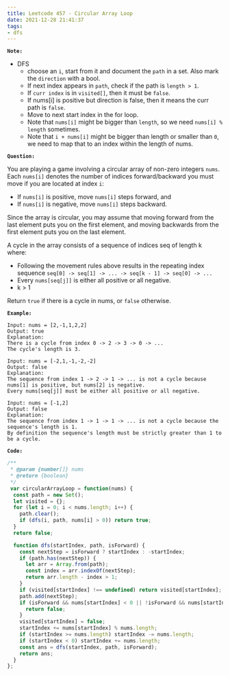 ```yaml
---
title: Leetcode 457 - Circular Array Loop
date: 2021-12-28 21:41:37
tags:
- dfs
---
```

**`Note:`**
- DFS
  - choose an `i`, start from it and document the `path` in a set. Also mark the `direction` with a bool.
  - If next index appears in `path`, check if the path is `length > 1`.
  - If `curr index` is in `visited[]`, then it must be `false`.
  - If nums[i] is positive but direction is false, then it means the curr path is `false`. 
  - Move to next start index in the for loop.
  - Note that `nums[i]` might be bigger than `length`, so we need `nums[i] % length` sometimes.
  - Note that `i + nums[i]` might be bigger than length or smaller than `0`, we need to map that to an index within the length of nums.

**`Question:`**

You are playing a game involving a circular array of non-zero integers `nums`. Each `nums[i]` denotes the number of indices forward/backward you must move if you are located at index `i`:

- If `nums[i]` is positive, move `nums[i]` steps forward, and
- If `nums[i]` is negative, move `nums[i]` steps backward.

Since the array is circular, you may assume that moving forward from the last element puts you on the first element, and moving backwards from the first element puts you on the last element.

A cycle in the array consists of a sequence of indices seq of length k where:

- Following the movement rules above results in the repeating index sequence `seq[0] -> seq[1] -> ... -> seq[k - 1] -> seq[0] -> ...`
- Every `nums[seq[j]]` is either all positive or all negative.
- k > 1

Return `true` if there is a cycle in nums, or `false` otherwise.

**`Example:`**
```
Input: nums = [2,-1,1,2,2]
Output: true
Explanation:
There is a cycle from index 0 -> 2 -> 3 -> 0 -> ...
The cycle's length is 3.

Input: nums = [-2,1,-1,-2,-2]
Output: false
Explanation:
The sequence from index 1 -> 2 -> 1 -> ... is not a cycle because nums[1] is positive, but nums[2] is negative.
Every nums[seq[j]] must be either all positive or all negative.

Input: nums = [-1,2]
Output: false
Explanation:
The sequence from index 1 -> 1 -> 1 -> ... is not a cycle because the sequence's length is 1.
By definition the sequence's length must be strictly greater than 1 to be a cycle.
```

**`Code:`**
```javascript
/**
 * @param {number[]} nums
 * @return {boolean}
 */
 var circularArrayLoop = function(nums) {
  const path = new Set();
  let visited = {};
  for (let i = 0; i < nums.length; i++) {
    path.clear();
    if (dfs(i, path, nums[i] > 0)) return true;
  }
  return false;

  function dfs(startIndex, path, isForward) {
    const nextStep = isForward ? startIndex : -startIndex;
    if (path.has(nextStep)) {
      let arr = Array.from(path);
      const index = arr.indexOf(nextStep);
      return arr.length - index > 1;
    }
    if (visited[startIndex] !== undefined) return visited[startIndex];
    path.add(nextStep);
    if (isForward && nums[startIndex] < 0 || !isForward && nums[startIndex] > 0) {
      return false;
    }
    visited[startIndex] = false;
    startIndex += nums[startIndex] % nums.length;
    if (startIndex >= nums.length) startIndex -= nums.length;
    if (startIndex < 0) startIndex += nums.length;
    const ans = dfs(startIndex, path, isForward);
    return ans; 
  }
};
```
